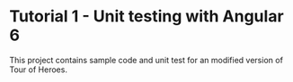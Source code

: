 # Tutorial 1 - Unit testing with Angular 6

This project contains sample code and unit test for an modified version of Tour of Heroes.
